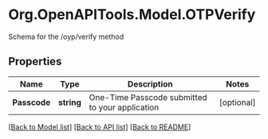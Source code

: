 # Org.OpenAPITools.Model.OTPVerify
Schema for the /oyp/verify method

## Properties

Name | Type | Description | Notes
------------ | ------------- | ------------- | -------------
**Passcode** | **string** | One-Time Passcode submitted to your application | [optional] 

[[Back to Model list]](../README.md#documentation-for-models) [[Back to API list]](../README.md#documentation-for-api-endpoints) [[Back to README]](../README.md)

